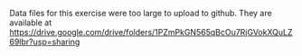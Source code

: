 Data files for this exercise were too large to upload to github. They are available at https://drive.google.com/drive/folders/1PZmPkGN565qBcOu7RjGVokXQuLZ69lbr?usp=sharing